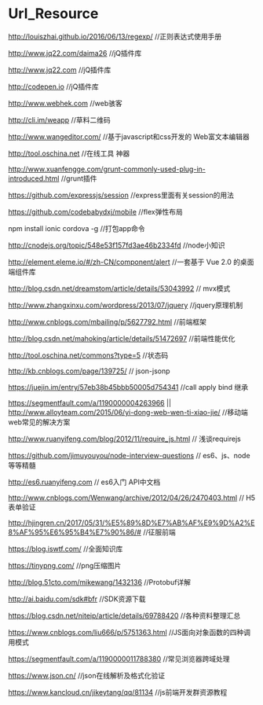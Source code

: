 # Url_Resource
http://louiszhai.github.io/2016/06/13/regexp/  //正则表达式使用手册

http://www.jq22.com/daima26  //jQ插件库

http://www.jq22.com    //jQ插件库

http://codepen.io   //jQ插件库

http://www.webhek.com  //web骇客

http://cli.im/weapp    //草料二维码

http://www.wangeditor.com/  //基于javascript和css开发的 Web富文本编辑器

http://tool.oschina.net  //在线工具 神器

http://www.xuanfengge.com/grunt-commonly-used-plug-in-introduced.html  //grunt插件

https://github.com/expressjs/session  //express里面有关session的用法

https://github.com/codebabydxj/mobile  //flex弹性布局

npm install ionic cordova -g //打包app命令  

http://cnodejs.org/topic/548e53f157fd3ae46b2334fd  //node小知识

http://element.eleme.io/#/zh-CN/component/alert   //一套基于 Vue 2.0 的桌面端组件库

http://blog.csdn.net/dreamstom/article/details/53043992  // mvx模式  

http://www.zhangxinxu.com/wordpress/2013/07/jquery  //jquery原理机制

http://www.cnblogs.com/mbailing/p/5627792.html //前端框架

http://blog.csdn.net/mahoking/article/details/51472697 //前端性能优化

http://tool.oschina.net/commons?type=5 //状态码

http://kb.cnblogs.com/page/139725/  // json-jsonp

https://juejin.im/entry/57eb38b45bbb50005d754341  //call apply bind 继承

https://segmentfault.com/a/1190000004263966   || http://www.alloyteam.com/2015/06/yi-dong-web-wen-ti-xiao-jie/ //移动端web常见的解决方案

http://www.ruanyifeng.com/blog/2012/11/require_js.html // 浅谈requirejs

https://github.com/jimuyouyou/node-interview-questions // es6、js、node等等精髓

http://es6.ruanyifeng.com // es6入门 API中文档

http://www.cnblogs.com/Wenwang/archive/2012/04/26/2470403.html // H5表单验证

http://hjingren.cn/2017/05/31/%E5%89%8D%E7%AB%AF%E9%9D%A2%E8%AF%95%E6%95%B4%E7%90%86/#  //征服前端

https://blog.iswtf.com/ //全面知识库

https://tinypng.com/ //png压缩图片

http://blog.51cto.com/mikewang/1432136 //Protobuf详解

http://ai.baidu.com/sdk#bfr //SDK资源下载

https://blog.csdn.net/niteip/article/details/69788420 //各种资料整理汇总

https://www.cnblogs.com/liu666/p/5751363.html //JS面向对象函数的四种调用模式

https://segmentfault.com/a/1190000011788380 //常见浏览器跨域处理

https://www.json.cn/ //json在线解析及格式化验证

https://www.kancloud.cn/jikeytang/qq/81134 //js前端开发群资源教程


